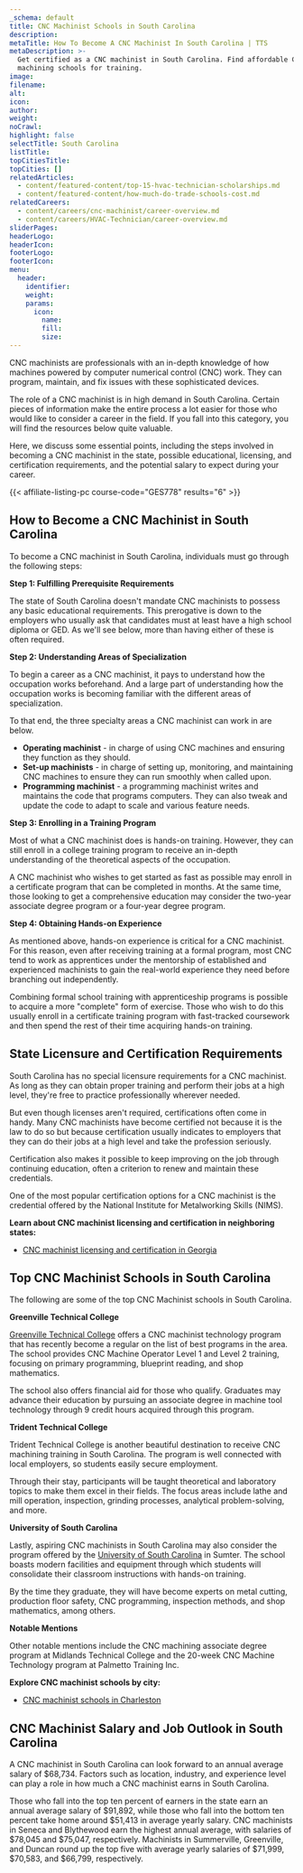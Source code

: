 ```yaml
---
_schema: default
title: CNC Machinist Schools in South Carolina
description:
metaTitle: How To Become A CNC Machinist In South Carolina | TTS
metaDescription: >-
  Get certified as a CNC machinist in South Carolina. Find affordable CNC
  machining schools for training.
image:
filename:
alt:
icon:
author:
weight:
noCrawl:
highlight: false
selectTitle: South Carolina
listTitle:
topCitiesTitle:
topCities: []
relatedArticles:
  - content/featured-content/top-15-hvac-technician-scholarships.md
  - content/featured-content/how-much-do-trade-schools-cost.md
relatedCareers:
  - content/careers/cnc-machinist/career-overview.md
  - content/careers/HVAC-Technician/career-overview.md
sliderPages:
headerLogo:
headerIcon:
footerLogo:
footerIcon:
menu:
  header:
    identifier:
    weight:
    params:
      icon:
        name:
        fill:
        size:
---
```

CNC machinists are professionals with an in-depth knowledge of how machines powered by computer numerical control (CNC) work. They can program, maintain, and fix issues with these sophisticated devices.

The role of a CNC machinist is in high demand in South Carolina. Certain pieces of information make the entire process a lot easier for those who would like to consider a career in the field. If you fall into this category, you will find the resources below quite valuable.

Here, we discuss some essential points, including the steps involved in becoming a CNC machinist in the state, possible educational, licensing, and certification requirements, and the potential salary to expect during your career.

{{< affiliate-listing-pc course-code="GES778" results="6" >}}

## **How to Become a CNC Machinist in South Carolina**

To become a CNC machinist in South Carolina, individuals must go through the following steps:

**Step 1: Fulfilling Prerequisite Requirements**

The state of South Carolina doesn't mandate CNC machinists to possess any basic educational requirements. This prerogative is down to the employers who usually ask that candidates must at least have a high school diploma or GED. As we'll see below, more than having either of these is often required.

**Step 2: Understanding Areas of Specialization**

To begin a career as a CNC machinist, it pays to understand how the occupation works beforehand. And a large part of understanding how the occupation works is becoming familiar with the different areas of specialization.

To that end, the three specialty areas a CNC machinist can work in are below.

* **Operating machinist** - in charge of using CNC machines and ensuring they function as they should.
* **Set-up machinists** - in charge of setting up, monitoring, and maintaining CNC machines to ensure they can run smoothly when called upon.
* **Programming machinist** - a programming machinist writes and maintains the code that programs computers. They can also tweak and update the code to adapt to scale and various feature needs.

**Step 3: Enrolling in a Training Program**

Most of what a CNC machinist does is hands-on training. However, they can still enroll in a college training program to receive an in-depth understanding of the theoretical aspects of the occupation.

A CNC machinist who wishes to get started as fast as possible may enroll in a certificate program that can be completed in months. At the same time, those looking to get a comprehensive education may consider the two-year associate degree program or a four-year degree program.

**Step 4: Obtaining Hands-on Experience**

As mentioned above, hands-on experience is critical for a CNC machinist. For this reason, even after receiving training at a formal program, most CNC tend to work as apprentices under the mentorship of established and experienced machinists to gain the real-world experience they need before branching out independently.

Combining formal school training with apprenticeship programs is possible to acquire a more "complete" form of exercise. Those who wish to do this usually enroll in a certificate training program with fast-tracked coursework and then spend the rest of their time acquiring hands-on training.

## **State Licensure and Certification Requirements**

South Carolina has no special licensure requirements for a CNC machinist. As long as they can obtain proper training and perform their jobs at a high level, they're free to practice professionally wherever needed.

But even though licenses aren't required, certifications often come in handy. Many CNC machinists have become certified not because it is the law to do so but because certification usually indicates to employers that they can do their jobs at a high level and take the profession seriously.

Certification also makes it possible to keep improving on the job through continuing education, often a criterion to renew and maintain these credentials.

One of the most popular certification options for a CNC machinist is the credential offered by the National Institute for Metalworking Skills (NIMS).

**Learn about CNC machinist licensing and certification in neighboring states:**

* [CNC machinist licensing and certification in Georgia](https://toptradeschools.com/near-you/cnc-machinist/georgia/)

## **Top CNC Machinist Schools in South Carolina**

The following are some of the top CNC Machinist schools in South Carolina.

**Greenville Technical College**

[Greenville Technical College](https://www.gvltec.edu/) offers a CNC machinist technology program that has recently become a regular on the list of best programs in the area. The school provides CNC Machine Operator Level 1 and Level 2 training, focusing on primary programming, blueprint reading, and shop mathematics.

The school also offers financial aid for those who qualify. Graduates may advance their education by pursuing an associate degree in machine tool technology through 9 credit hours acquired through this program.

**Trident Technical College**

Trident Technical College is another beautiful destination to receive CNC machining training in South Carolina. The program is well connected with local employers, so students easily secure employment.

Through their stay, participants will be taught theoretical and laboratory topics to make them excel in their fields. The focus areas include lathe and mill operation, inspection, grinding processes, analytical problem-solving, and more.

**University of South Carolina**

Lastly, aspiring CNC machinists in South Carolina may also consider the program offered by the [University of South Carolina](https://sc.edu/about/system_and_campuses/sumter/index.php) in Sumter. The school boasts modern facilities and equipment through which students will consolidate their classroom instructions with hands-on training.

By the time they graduate, they will have become experts on metal cutting, production floor safety, CNC programming, inspection methods, and shop mathematics, among others.

**Notable Mentions**

Other notable mentions include the CNC machining associate degree program at Midlands Technical College and the 20-week CNC Machine Technology program at Palmetto Training Inc.

**Explore CNC machinist schools by city:**

* [CNC machinist schools in Charleston](https://toptradeschools.com/near-you/cnc-machinist/south-carolina/charleston/)

## **CNC Machinist Salary and Job Outlook in South Carolina**

A CNC machinist in South Carolina can look forward to an annual average salary of $68,734. Factors such as location, industry, and experience level can play a role in how much a CNC machinist earns in South Carolina.

Those who fall into the top ten percent of earners in the state earn an annual average salary of $91,892, while those who fall into the bottom ten percent take home around $51,413 in average yearly salary. CNC machinists in Seneca and Blythewood earn the highest annual average, with salaries of $78,045 and $75,047, respectively. Machinists in Summerville, Greenville, and Duncan round up the top five with average yearly salaries of $71,999, $70,583, and $66,799, respectively.